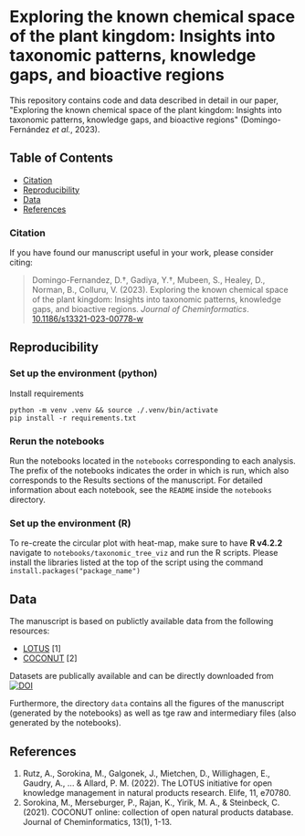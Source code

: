 # Exploring the known chemical space of the plant kingdom: Insights into taxonomic patterns, knowledge gaps, and bioactive regions

This repository contains code and data described in detail in our paper, "Exploring the known chemical space of the plant kingdom: Insights into taxonomic patterns, knowledge gaps, and bioactive regions" (Domingo-Fernández *et al.*, 2023).

## Table of Contents

* [Citation](#citation)
* [Reproducibility](#reproducibility)
* [Data](#data)
* [References](#references)

### Citation
If you have found our manuscript useful in your work, please consider citing:

> Domingo-Fernandez, D.†, Gadiya, Y.†, Mubeen, S., Healey, D., Norman, B., Colluru, V. (2023).
Exploring the known chemical space of the plant kingdom: Insights into taxonomic patterns, knowledge gaps, and bioactive regions. *Journal of Cheminformatics*. [10.1186/s13321-023-00778-w](10.1186/s13321-023-00778-w)

## Reproducibility

### Set up the environment (python)

Install requirements

```shell
python -m venv .venv && source ./.venv/bin/activate
pip install -r requirements.txt
```

### Rerun the notebooks

Run the notebooks located in the `notebooks` corresponding to each analysis. The prefix of the notebooks indicates the order in which is run, which also corresponds to the Results sections of the manuscript. For detailed information about each notebook, see the `README` inside the `notebooks` directory.

### Set up the environment (R)
To re-create the circular plot with heat-map, make sure to have **R v4.2.2** navigate to `notebooks/taxonomic_tree_viz` and run the R scripts. Please install the libraries listed at the top of the script using the command `install.packages("package_name")`

## Data

The manuscript is based on publictly available data from the following resources:
- [LOTUS](https://lotus.naturalproducts.net/) [1]
- [COCONUT](https://coconut.naturalproducts.net/) [2]

Datasets are publically available and can be directly downloaded from [![DOI]()]()

Furthermore, the directory `data` contains all the figures of the manuscript (generated by the notebooks) as well as tge raw and intermediary files (also generated by the notebooks).

## References

1. Rutz, A., Sorokina, M., Galgonek, J., Mietchen, D., Willighagen, E., Gaudry, A., ... & Allard, P. M. (2022). The LOTUS initiative for open knowledge management in natural products research. Elife, 11, e70780.
2. Sorokina, M., Merseburger, P., Rajan, K., Yirik, M. A., & Steinbeck, C. (2021). COCONUT online: collection of open natural products database. Journal of Cheminformatics, 13(1), 1-13.
